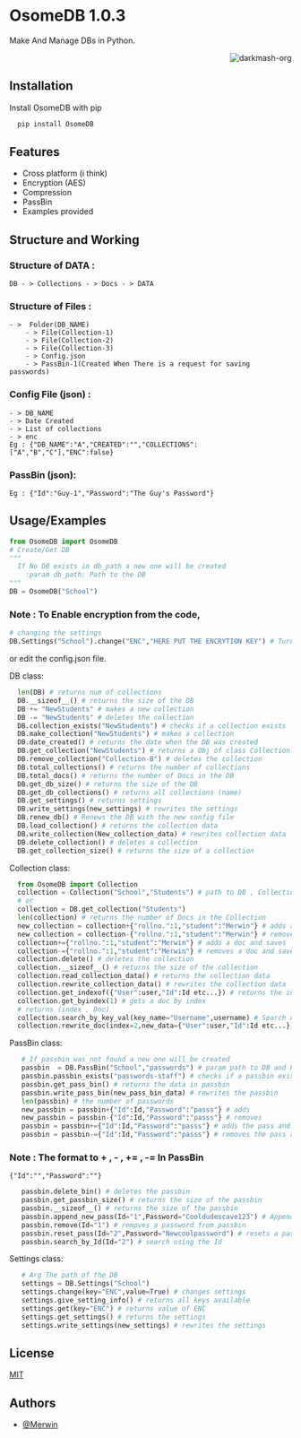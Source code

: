 
# OsomeDB 1.0.3

Make And Manage DBs in Python.

<p align="right"> <img src="https://komarev.com/ghpvc/?username=meriwn-osome-db&label=Project%20views&color=0e75b6&style=flat" alt="darkmash-org" /> </p>



## Installation

Install OsomeDB with pip

```bash
  pip install OsomeDB
```
    
## Features

- Cross platform (i think)
- Encryption (AES)
- Compression
- PassBin
- Examples provided

## Structure and Working

### Structure of DATA :
   
    DB - > Collections - > Docs - > DATA

### Structure of Files :
    - >  Folder(DB_NAME)
        - > File(Collection-1)
        - > File(Collection-2)
        - > File(Collection-3)
        - > Config.json
        - > PassBin-1(Created When There is a request for saving passwords)
### Config File (json) :
    - > DB_NAME
    - > Date Created
    - > List of collections
    - > enc
    Eg : {"DB_NAME":"A","CREATED":"","COLLECTIONS":["A","B","C"],"ENC":false}
### PassBin (json):
    Eg : {"Id":"Guy-1","Password":"The Guy's Password"}



## Usage/Examples

```python
from OsomeDB import OsomeDB
# Create/Get DB
"""
  If No DB exists in db_path a new one will be created
    :param db_path: Path to the DB
"""
DB = OsomeDB("School") 
```

### Note : To Enable encryption from the code,
```python
# changing the settings
DB.Settings("School").change("ENC","HERE PUT THE ENCRYTION KEY") # Turning on encryption
```
or edit the config.json file.


DB class:
```python
  len(DB) # returns num of collections
  DB.__sizeof__() # returns the size of the DB
  DB += "NewStudents" # makes a new collection
  DB -= "NewStudents" # deletes the collection
  DB.collection_exists("NewStudents") # checks if a collection exists
  DB.make_collection("NewStudents") # makes a collection
  DB.date_created() # returns the date when the DB was created
  DB.get_collection("NewStudents") # returns a Obj of class Collection
  DB.remove_collection("Collection-B") # deletes the collection
  DB.total_collections() # returns the number of collections
  DB.total_docs() # returns the number of Docs in the DB
  DB.get_db_size() # returns the size of the DB
  DB.get_db_collections() # returns all collections (name)
  DB.get_settings() # returns settings
  DB.write_settings(new_settings) # rewrites the settings
  DB.renew_db() # Renews the DB with the new config file
  DB.load_collection() # returns the collection data
  DB.write_collection(New_collection_data) # rewrites collection data
  DB.delete_collection() # deletes a collection
  DB.get_collection_size() # returns the size of a collection
```

Collection class:
```python
  from OsomeDB import Collection
  collection = Collection("School","Students") # path to DB , Collection name
  # or
  collection = DB.get_collection("Students")
  len(collection) # returns the number of Docs in the Collection
  new_collection = collection+{"rollno.":1,"student":"Merwin"} # adds a doc
  new_collection = collection-{"rollno.":1,"student":"Merwin"} # removes a doc
  collection+={"rollno.":1,"student":"Merwin"} # adds a doc and saves
  collection-={"rollno.":1,"student":"Merwin"} # removes a doc and saves
  collection.delete() # deletes the collection
  collection.__sizeof__() # returns the size of the collection
  collection.read_collection_data() # returns the collection data
  collection.rewrite_collection_data() # rewrites the collection data
  collection.get_indexof({"User":user,"Id":Id etc...}) # returns the index of the data
  collection.get_byindex(1) # gets a doc by index
  # returns (index , Doc) 
  collection.search_by_key_val(key_name="Username",username) # Search using the value of a given key 
  collection.rewrite_doc(index=2,new_data={"User":user,"Id":Id etc...}) # rewrites a doc

```

PassBin class:
```python
   # If passbin was not found a new one will be created
   passbin  = DB.PassBin("School","passwords") # param path to DB and PassBins name.
   passbin.passbin_exists("passwords-staff") # checks if a passbin exists.
   passbin.get_pass_bin() # returns the data in passbin
   passbin.write_pass_bin(new_pass_bin_data) # rewrites the passbin
   len(passbin) # the number of passwords
   new_passbin = passbin+{"Id":Id,"Password":"passs"} # adds
   new_passbin = passbin-{"Id":Id,"Password":"passs"} # removes
   passbin = passbin+={"Id":Id,"Password":"passs"} # adds the pass and save to passbin returns passbin obj
   passbin = passbin-={"Id":Id,"Password":"passs"} # removes the pass and save to passbin returns passbin obj
```
### Note : The format to + , - , += , -= In PassBin
```
{"Id":"","Password":""}
```
```python
   passbin.delete_bin() # deletes the passbin
   passbin.get_passbin_size() # returns the size of the passbin
   passbin.__sizeof__() # returns the size of the passbin
   passbin.append_new_pass(Id="1",Password="Cooldudescave123") # Appends a new password
   passbin.remove(Id="1") # removes a password from passbin
   passbin.reset_pass(Id="2",Password="Newcoolpassword") # resets a password
   passbin.search_by_Id(Id="2") # search using the Id 
```

Settings class:
```python
   # Arg The path of the DB
   settings = DB.Settings("School") 
   settings.change(key="ENC",value=True) # changes settings
   settings.give_setting_info() # returns all keys available
   settings.get(key="ENC") # returns value of ENC
   settings.get_settings() # returns the settings
   settings.write_settings(new_settings) # rewrites the settings
```


## License

[MIT](https://choosealicense.com/licenses/mit/)


## Authors

- [@Merwin](https://www.github.com/mastercodermerwin)


